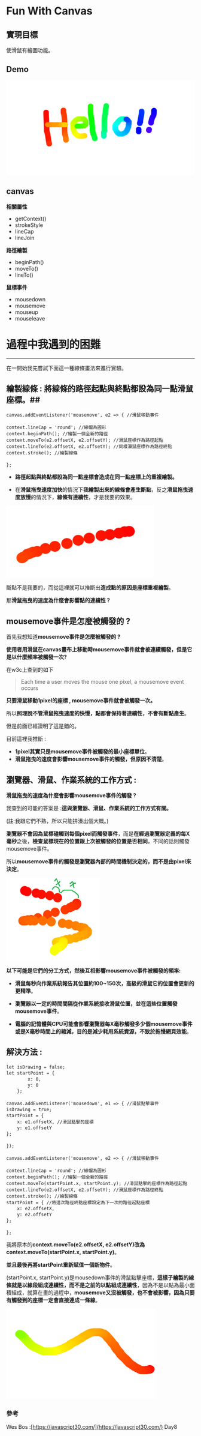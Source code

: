 #  Fun With Canvas  #

##  **實現目標**  ##

使滑鼠有繪圖功能。

##  **Demo**  ##
<img src="img/hello.png" width="600" height="250"/>

##  **canvas**     ##

**相關屬性**

- getContext()
- strokeStyle
- lineCap
- lineJoin

**路徑繪製**

- beginPath()
- moveTo()
- lineTo()

**鼠標事件**

- mousedown
- mousemove
- mouseup
- mouseleave


# 過程中我遇到的困難 #

----------


在一開始我先嘗試下面這一種線條畫法來進行實驗。

## 繪製線條 : 將線條的路徑起點與終點都設為同一點滑鼠座標。##



    canvas.addEventListener('mousemove', e2 => { //滑鼠移動事件

    context.lineCap = 'round'; //線帽為圓形
    context.beginPath(); //繪製一個全新的路徑
    context.moveTo(e2.offsetX, e2.offsetY); //滑鼠座標作為路徑起點
    context.lineTo(e2.offsetX, e2.offsetY); //同樣滑鼠座標作為路徑終點
    context.stroke(); //繪製線條
    
    };

- **路徑起點與終點都設為同一點座標會造成在同一點座標上的重複繪製。**

- 在**滑鼠拖曳速度加快**的情況下**我繪製出來的線條會產生斷點**，反之**滑鼠拖曳速度放慢**的情況下，**線條有連續性**，才是我要的效果。

<img src="img/broken_dots.png" width="395" height="190"/>

斷點不是我要的，而從這裡就可以推斷出**造成點的原因是座標重複繪製**。

那**滑鼠拖曳的速度為什麼會影響點的連續性 ?**

## mousemove事件是怎麼被觸發的 ?  ##

首先我想知道**mousemove事件是怎麼被觸發的 ?**

**使用者用滑鼠在canvas畫布上移動時mousemove事件就會被連續觸發，但是它是以什麼頻率被觸發一次?**

在w3c上查到的如下


> Each time a user moves the mouse one pixel, a mousemove event occurs

**只要滑鼠移動1pixel的座標 , mousemove事件就會被觸發一次。**

所以**照理說不管滑鼠拖曳速度的快慢，點都會保持著連續性，不會有斷點產生**。

但是前面已經證明了這是錯的。

目前這裡我推斷 : 

- **1pixel其實只是mousemove事件被觸發的最小座標單位**。
- **滑鼠拖曳的速度會影響mousemove事件的觸發，但原因不清楚**。

## 瀏覽器、滑鼠、作業系統的工作方式 : ##

**滑鼠拖曳的速度為什麼會影響mousemove事件的觸發 ?**

我查到的可能的答案是 :**這與瀏覽器、滑鼠、作業系統的工作方式有關。**

(註:我跟它們不熟，所以只能拼湊出個大概。)

**瀏覽器不會因為鼠標碰觸到每個pixel而觸發事件**，而是**在經過瀏覽器定義的每X毫秒**之後，**檢查鼠標現在的位置跟上次被觸發的位置是否相同**，不同的話則觸發mousemove事件。

所以**mousemove事件的觸發是瀏覽器內部的時間機制決定的，而不是由pixel來決定**。
<p>
<img src="img/drawn_line.png" width="250" height="220"/>

**以下可能是它們的分工方式，然後互相影響mousemove事件被觸發的頻率:**

- **滑鼠每秒向作業系統報告其位置約100~150次，高級的滑鼠它的位置會更新的更精準**。

- **瀏覽器以一定的時間間隔從作業系統接收滑鼠位置，並在這些位置觸發mousemove事件**。

- **電腦的記憶體與CPU可能會影響瀏覽器每X毫秒觸發多少個mousemove事件或是X毫秒時間上的縮減，目的是減少耗用系統資源，不致於拖慢網頁效能**。





## 解決方法 : ##


    
    
    let isDrawing = false;
    let startPoint = {
            x: 0,
            y: 0
        };

    canvas.addEventListener('mousedown', e1 => { //滑鼠點擊事件
    isDrawing = true;       
    startPoint = { 
        x: e1.offsetX, //滑鼠點擊的座標
        y: e1.offsetY 
    };

    });

    canvas.addEventListener('mousemove', e2 => { //滑鼠移動事件

    context.lineCap = 'round'; //線帽為圓形
    context.beginPath(); //繪製一個全新的路徑
    context.moveTo(startPoint.x, startPoint.y); //滑鼠點擊的座標作為路徑起點
    context.lineTo(e2.offsetX, e2.offsetY); //滑鼠座標作為路徑終點
    context.stroke(); //繪製線條
    startPoint = { //將這次路徑終點座標設定為下一次的路徑起點座標
        x: e2.offsetX,
        y: e2.offsetY
    };
    
    };

我將原本的**context.moveTo(e2.offsetX, e2.offsetY)改為context.moveTo(startPoint.x, startPoint.y)**。

**並且最後再將startPoint重新賦值一個新物件**。

(startPoint.x, startPoint.y)是mousedown事件的滑鼠點擊座標，**這樣子繪製的線條就是以線段組成連續性，而不是之前的以點組成連續性**，因為不是以點為最小面積組成，就算在畫的過程中，**mousemove又沒被觸發，也不會被影響，因為只要有觸發到的座標一定會直接連成一條線**。
<p>
<img src="img/line.png" width="400" height="240"/>

### 參考 ###
Wes Bos :[https://javascript30.com/](https://javascript30.com/) Day8